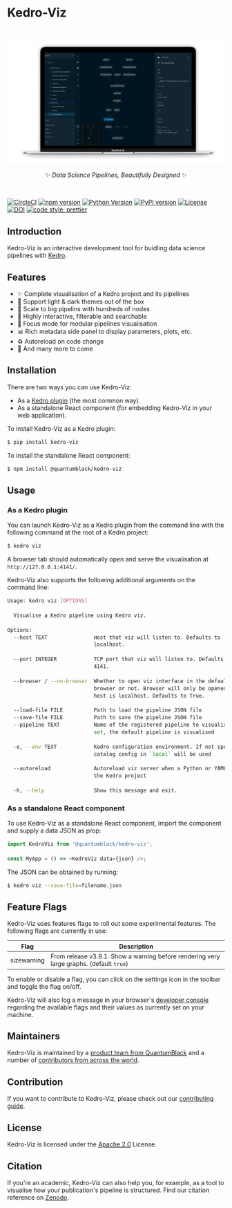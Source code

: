 # Kedro-Viz

<br />
<p align="center">

![Kedro-Viz Pipeline Visualisation](./.github/img/kedro-viz-banner.png)

</p>

<p align="center">
✨ <em> Data Science Pipelines, Beautifully Designed</em> ✨
</p>

<br />

[![CircleCI](https://circleci.com/gh/quantumblacklabs/kedro-viz/tree/main.svg?style=shield)](https://circleci.com/gh/quantumblacklabs/kedro-viz/tree/main)
[![npm version](https://img.shields.io/npm/v/@quantumblack/kedro-viz.svg?color=cc3534)](https://badge.fury.io/js/%40quantumblack%2Fkedro-viz)
[![Python Version](https://img.shields.io/badge/python-3.6%20%7C%203.7%20%7C%203.8-orange.svg)](https://pypi.org/project/kedro-viz/)
[![PyPI version](https://img.shields.io/pypi/v/kedro-viz.svg?color=yellow)](https://pypi.org/project/kedro-viz/)
[![License](https://img.shields.io/badge/license-Apache%202.0-3da639.svg)](https://opensource.org/licenses/Apache-2.0)
[![DOI](https://zenodo.org/badge/DOI/10.5281/zenodo.4355948.svg)](https://doi.org/10.5281/zenodo.4355948)
[![code style: prettier](https://img.shields.io/badge/code_style-prettier-ff69b4.svg)](https://github.com/prettier/prettier)

## Introduction

Kedro-Viz is an interactive development tool for buidling data science pipelines with [Kedro](https://github.com/quantumblacklabs/kedro).

## Features

- ✨ Complete visualisation of a Kedro project and its pipelines
- 🎨 Support light & dark themes out of the box
- 🚀 Scale to big pipelins with hundreds of nodes
- 🔎 Highly interactive, filterable and searchable
- 🔬 Focus mode for modular pipelines visualisation
- 📊 Rich metadata side panel to display parameters, plots, etc.
- ♻️ Autoreload on code change
- 🎩 And many more to come

## Installation

There are two ways you can use Kedro-Viz:

* As a [Kedro plugin](https://kedro.readthedocs.io/en/stable/07_extend_kedro/04_plugins.html) (the most common way).
* As a standalone React component (for embedding Kedro-Viz in your web application).

To install Kedro-Viz as a Kedro plugin:

```bash
$ pip install kedro-viz
```

To install the standalone React component:

```bash
$ npm install @quantumblack/kedro-viz
```

## Usage


### As a Kedro plugin

You can launch Kedro-Viz as a Kedro plugin from the command line with the following command at the root of a Kedro project:

```bash
$ kedro viz
```

A browser tab should automatically open and serve the visualisation at `http://127.0.0.1:4141/`.

Kedro-Viz also supports the following additional arguments on the command line:

```bash
Usage: kedro viz [OPTIONS]

  Visualise a Kedro pipeline using Kedro viz.

Options:
  --host TEXT               Host that viz will listen to. Defaults to
                            localhost.

  --port INTEGER            TCP port that viz will listen to. Defaults to
                            4141.

  --browser / --no-browser  Whether to open viz interface in the default
                            browser or not. Browser will only be opened if
                            host is localhost. Defaults to True.

  --load-file FILE          Path to load the pipeline JSON file
  --save-file FILE          Path to save the pipeline JSON file
  --pipeline TEXT           Name of the registered pipeline to visualise. If not
                            set, the default pipeline is visualised

  -e, --env TEXT            Kedro configuration environment. If not specified,
                            catalog config in `local` will be used

  --autoreload              Autoreload viz server when a Python or YAML file change in
                            the Kedro project

  -h, --help                Show this message and exit.
```

### As a standalone React component

To use Kedro-Viz as a standalone React component, import the component and supply a data JSON as prop:

```javascript
import KedroViz from '@quantumblack/kedro-viz';

const MyApp = () => <KedroViz data={json} />;
```

The JSON can be obtained by running:

```bash
$ kedro viz --save-file=filename.json
```

## Feature Flags

Kedro-Viz uses features flags to roll out some experimental features. The following flags are currently in use:

| Flag | Description |
|------| ------------|
| sizewarning | From release v3.9.1. Show a warning before rendering very large graphs. (default `true`) |

To enable or disable a flag, you can click on the settings icon in the toolbar and toggle the flag on/off.

Kedro-Viz will also log a message in your browser's [developer console](https://developer.mozilla.org/en-US/docs/Learn/Common_questions/What_are_browser_developer_tools#The_JavaScript_console) regarding the available flags and their values as currently set on your machine.

## Maintainers

Kedro-Viz is maintained by a [product team from QuantumBlack](https://kedro.readthedocs.io/en/stable/12_faq/01_faq.html) and a number of [contributors from across the world](https://github.com/quantumblacklabs/Kedro-Viz/contributors).
## Contribution

If you want to contribute to Kedro-Viz, please check out our [contributing guide](./CONTRIBUTING.md).

## License

Kedro-Viz is licensed under the [Apache 2.0](https://github.com/quantumblacklabs/kedro-viz/blob/main/LICENSE.md) License.

## Citation

If you're an academic, Kedro-Viz can also help you, for example, as a tool to visualise how your publication's pipeline is structured. Find our citation reference on [Zenodo](https://doi.org/10.5281/zenodo.4277218).
